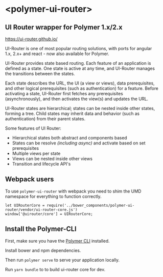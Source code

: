 # \<polymer-ui-router\>

## UI Router wrapper for Polymer 1.x/2.x

https://ui-router.github.io/

UI-Router is one of most popular routing solutions, 
with ports for angular 1.x, 2.x+ and react - now also available for Polymer.

UI-Router provides state based routing. Each feature of an application is defined as a state. One state is active at any time, and UI-Router manages the transitions between the states.

Each state describes the URL, the UI (a view or views), data prerequisites, and other logical prerequisites (such as authentication) for a feature. Before activating a state, UI-Router first fetches any prerequisites (asynchronously), and then activates the view(s) and updates the URL.

UI-Router states are hierarchical; states can be nested inside other states, forming a tree.
Child states may inherit data and behavior (such as authentication) from their parent states.

Some features of UI Router:

* Hierarchical states both abstract and components based
* States can be resolve *(including async)* and activate based on set prerequisites 
* Multiple views per state
* Views can be nested inside other views
* Transition and lifecycle API's


## Webpack users

To use `polymer-ui-router` with webpack you need to shim the UMD namespace for everything to function correctly.

    let UIRouterCore = require('../bower_components/polymer-ui-router/vendor/ui-router-core.js')
    window['@uirouter/core'] = UIRouterCore;

## Install the Polymer-CLI

First, make sure you have the [Polymer CLI](https://www.npmjs.com/package/polymer-cli) installed. 

Install bower and npm dependencies.

Then run `polymer serve` to serve your application locally.

Run `yarn bundle` to to build ui-router core for dev.
